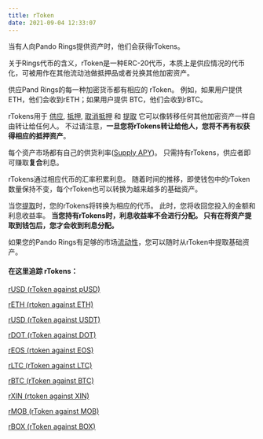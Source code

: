 ```yaml
---
title: rToken
date: 2021-09-04 12:33:07
---
```


当有人向Pando Rings提供资产时，他们会获得rTokens。

关于Rings代币的含义，rToken是一种ERC-20代币，本质上是供应情况的代币化，可被用作在其他流动池做抵押品或者兑换其他加密资产。

供应Pand Rings的每一种加密货币都有相应的 rToken。 例如，如果用户提供 ETH，他们会收到rETH；如果用户提供 BTC，他们会收到rBTC。

rTokens用于 [供应](./glossary), [抵押](./glossary), [取消抵押](./glossary) 和 [提取](./glossary) 它可以像转移任何其他加密资产一样自由转让给任何人。 不过请注意，**一旦您将rTokens转让给他人，您将不再有权获得相应的抵押资产**。

 每个资产市场都有自己的供货利率([Supply APY](./glossary))。  只需持有rTokens，供应者即可赚取**复合**利息。

 rTokens通过相应代币的汇率积累利息。 随着时间的推移，即使钱包中的rToken数量保持不变，每个rToken也可以转换为越来越多的基础资产。

 当您[提取](./glossary)时，您的rTokens将转换为相应的代币。 此时，您将收回您投入的金额和利息收益率。 **当您持有rTokens时，利息收益率不会进行分配。 只有在将资产提取到钱包后，您才会收到利息分配。**

如果您的Pando Rings有足够的市场[流动性](./glossary)，您可以随时从rToken中提取基础资产。

#### 在这里追踪 rTokens：

[rUSD (rToken against pUSD)](https://etherscan.io/address/0x3e09ebcb505f085f7b802419cfc92370fd840276)

[rETH (rtoken against ETH)](https://etherscan.io/address/0x7bb6a8ed5a15396adedea940714a1ebc7d8e9f6a)

[rUSD (rToken against USDT)](https://etherscan.io/address/0x2fe5203c59f84ceb90ea078821bf419b4c0bb6da)

[rDOT (rToken against DOT)](https://etherscan.io/address/0x230d8b253cc1c6d43e408cd14907c1fc5fc8eb91)

[rEOS (rtoken against EOS)](https://etherscan.io/address/0xee3ecf819b1eb872588d3430ab71145d4bf8be2d)

[rLTC (rToken against LTC)](https://etherscan.io/address/0x6f5d7697ba37ebb893e31770fd587c41409351b3)

[rBTC (rToken against BTC)](https://etherscan.io/address/0xe97030e28279182707e977663ea950a99e4af6d7)

[rXIN (rtoken against XIN)](https://etherscan.io/address/0xcf8c6b077abe14bd203707876209492b62407c45)

[rMOB (rToken against MOB)](https://etherscan.io/address/0xd3cd1519fc64c20c3ec7c061a88ee23065ddd5ed)

[rBOX (rToken against BOX)](https://etherscan.io/address/0xc05c9ae5c5186f0c616b32926625798d5f53a9cd)
